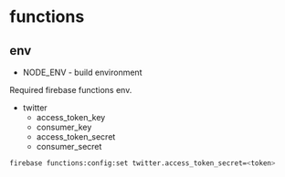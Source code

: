 # functions

## env

- NODE_ENV - build environment

Required firebase functions env.

- twitter
  - access_token_key
  - consumer_key
  - access_token_secret
  - consumer_secret

```bash
firebase functions:config:set twitter.access_token_secret=<token>
```

